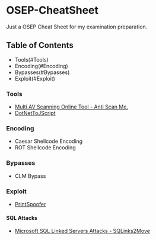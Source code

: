 # OSEP-CheatSheet
Just a OSEP Cheat Sheet for my examination preparation.

## Table of Contents

* Tools(#Tools)
* Encoding(#Encoding)
* Bypasses(#Bypasses)
* Exploit(#Exploit)

### Tools<a name="Tools"></a>

* <a href="https://antiscan.me/">Multi AV Scanning Online Tool - Anti Scan Me.</a>
* <a href="https://github.com/tyranid/DotNetToJScript">DotNetToJScript</a>

### Encoding<a name="Encoding"></a>

* Caesar Shellcode Encoding
* ROT Shellcode Encoding

### Bypasses<a name="Bypasses"></a>

* CLM Bypass

### Exploit<a name="Exploit"></a>

* <a href="https://github.com/itm4n/PrintSpoofer">PrintSpoofer</a>

#### SQL Attacks

* <a href="https://github.com/v0lk3n/SQLinks2Move">Microsoft SQL Linked Servers Attacks - SQLinks2Move</a>
